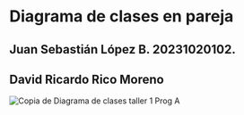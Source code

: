 # Diagrama de clases en pareja
## Juan Sebastián López B. 20231020102.
## David Ricardo Rico Moreno⁩
![Copia de Diagrama de clases taller 1 Prog A](https://github.com/user-attachments/assets/2e4bcef7-302b-4388-a711-1f0816c3bc28)

